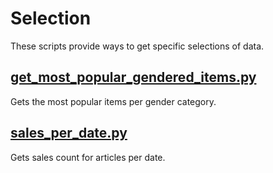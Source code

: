 # Selection

These scripts provide ways to get specific selections of data.

## [get_most_popular_gendered_items.py](get_most_popular_gendered_items.py)

Gets the most popular items per gender category.

## [sales_per_date.py](sales_per_date.py)

Gets sales count for articles per date.
